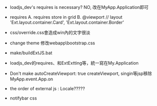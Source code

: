 + loadjs_dev's requires is necessary? NO, 改在MyApp.Application即可

+ requires 
    A. requires store in grid
    B. 
    @viewport
     // layout
    'Ext.layout.container.Card', 'Ext.layout.container.Border'

+ css/override.css會造成win內的文字很淡 

+ change theme
    修改webapp\bootstrap.css
    
+ make/buildExtJS.bat
+ loadjs_dev的requires、和ExtExtting等，統一寫在My.Application

+ Don't  make autoCreateViewport: true
    createViewport, singin等jsp移除MyApp.event.App.on

- the order of external js : Locale?????

- notifybar css 